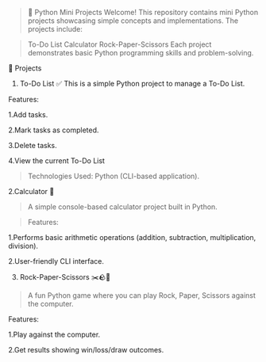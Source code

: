 >📁 Python Mini Projects
Welcome! This repository contains mini Python projects showcasing simple concepts and implementations. The projects include:

>To-Do List
Calculator
Rock-Paper-Scissors
Each project demonstrates basic Python programming skills and problem-solving.

🚀 Projects
1. To-Do List ✅
This is a simple Python project to manage a To-Do List.

Features:

1.Add tasks.

2.Mark tasks as completed.

3.Delete tasks.

4.View the current To-Do List
>Technologies Used: Python (CLI-based application).

2.Calculator 🔢
>A simple console-based calculator project built in Python.

>Features:

1.Performs basic arithmetic 
operations (addition, subtraction, multiplication, division).

2.User-friendly CLI interface.

3. Rock-Paper-Scissors ✂️🪨📄
>A fun Python game where you can play Rock, Paper, Scissors against the computer.

Features:

1.Play against the computer.

2.Get results showing win/loss/draw outcomes.
